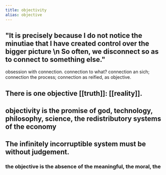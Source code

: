 ```yaml
---
title: objectivity
alias: objective
---
```


## "It is precisely because I do not notice the minutiae that I have created control over the bigger picture \\n So often, we disconnect so as to connect to something else."
obsession with connection. connection to what? connection an sich; connection the process; connection as reified, as objective.
## There is one objective [[truth]]: [[reality]].
## objectivity is the promise of god, technology, philosophy, science, the redistributory systems of the economy
## The infinitely incorruptible system must be without judgement.
### the objective is the absence of the meaningful, the moral, the
